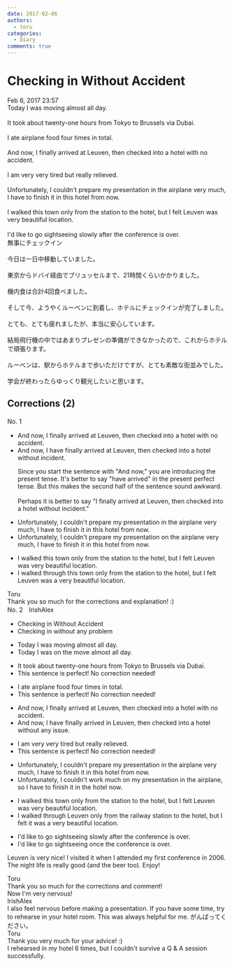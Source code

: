 ```yaml
---
date: 2017-02-06
authors:
  - toru
categories:
  - Diary
comments: true
---
```


# Checking in Without Accident
<div class="date">Feb 6, 2017 23:57</div>
<div id="post"><div id="body_show_ori">
Today I was moving almost all day.<br/><br/>It took about twenty-one hours from Tokyo to Brussels via Dubai.<br/><br/>I ate airplane food four times in total.<br/><br/>And now, I finally arrived at Leuven, then checked into a hotel with no accident.<br/><br/>I am very very tired but really relieved.<br/><br/>Unfortunately, I couldn't prepare my presentation in the airplane very much, I have to finish it in this hotel from now.<br/><br/>I walked this town only from the station to the hotel, but I felt Leuven was very beautiful location.<br/><br/>I'd like to go sightseeing slowly after the conference is over.
</div></div>

<!-- more -->

<div id="post_ja"><div id="body_show_mo">
無事にチェックイン<br/><br/>今日は一日中移動していました。<br/><br/>東京からドバイ経由でブリュッセルまで、21時間くらいかかりました。<br/><br/>機内食は合計4回食べました。<br/><br/>そして今、ようやくルーベンに到着し、ホテルにチェックインが完了しました。<br/><br/>とても、とても疲れましたが、本当に安心しています。<br/><br/>結局飛行機の中ではあまりプレゼンの準備ができなかったので、これからホテルで頑張ります。<br/><br/>ルーベンは、駅からホテルまで歩いただけですが、とても素敵な街並みでした。<br/><br/>学会が終わったらゆっくり観光したいと思います。
</div></div>

## Corrections (2)
<div id="block"><div class="first_name"> No. 1　<span class="just_name"></span></div><div id="block2">
<ul class="correction_field">
<li class="incorrect">And now, I finally arrived at Leuven, then checked into a hotel with no accident.</li>
<li class="corrected correct">
And now, I have finally arrived at Leuven, then checked into a hotel without incident.
<p class="correction_comment">Since you start the sentence with "And now," you are introducing the present tense. It's better to say "have arrived" in the present perfect tense. But this makes the second half of the sentence sound awkward.<br/><br/>Perhaps it is better to say "I finally arrived at Leuven, then checked into a hotel without incident."</p>
</li>
</ul>
<ul class="correction_field">
<li class="incorrect">Unfortunately, I couldn't prepare my presentation in the airplane very much, I have to finish it in this hotel from now.</li>
<li class="corrected correct">
Unfortunately, I couldn't prepare my presentation on the airplane very much, I have to finish it in this hotel from now.
</li>
</ul>
<ul class="correction_field">
<li class="incorrect">I walked this town only from the station to the hotel, but I felt Leuven was very beautiful location.</li>
<li class="corrected correct">
I walked through this town only from the station to the hotel, but I felt Leuven was a very beautiful location.
</li>
</ul>
</div><div class="name"><span class="just_name">Toru</span><br>
Thank you so much for the corrections and explanation! :)
</div>
</div>
<div id="block"><div class="first_name"> No. 2　<span class="just_name">IrishAlex</span></div><div id="block2">
<ul class="correction_field">
<li class="incorrect">Checking in Without Accident</li>
<li class="corrected correct">
Checking in <span class="f_blue">w</span>ithout <span class="f_blue">any problem</span>
</li>
</ul>
<ul class="correction_field">
<li class="incorrect">Today I was moving almost all day.</li>
<li class="corrected correct">
Today I was <span class="f_blue">on the </span>mov<span class="f_blue">e</span> almost all day.
</li>
</ul>
<ul class="correction_field">
<li class="incorrect">It took about twenty-one hours from Tokyo to Brussels via Dubai.</li>
<li class="corrected perfect">This sentence is perfect! No correction needed!</li>
</ul>
<ul class="correction_field">
<li class="incorrect">I ate airplane food four times in total.</li>
<li class="corrected perfect">This sentence is perfect! No correction needed!</li>
</ul>
<ul class="correction_field">
<li class="incorrect">And now, I finally arrived at Leuven, then checked into a hotel with no accident.</li>
<li class="corrected correct">
And now, I <span class="f_blue">have </span>finally arrived <span class="f_blue">in </span>Leuven, then checked into a hotel with<span class="f_blue">out any issue</span>.
</li>
</ul>
<ul class="correction_field">
<li class="incorrect">I am very very tired but really relieved.</li>
<li class="corrected perfect">This sentence is perfect! No correction needed!</li>
</ul>
<ul class="correction_field">
<li class="incorrect">Unfortunately, I couldn't prepare my presentation in the airplane very much, I have to finish it in this hotel from now.</li>
<li class="corrected correct">
Unfortunately, I couldn't <span class="f_blue">work much on </span>my presentation in the airplane, <span class="f_blue">so </span>I have to finish it in th<span class="f_blue">e</span> hotel now.
</li>
</ul>
<ul class="correction_field">
<li class="incorrect">I walked this town only from the station to the hotel, but I felt Leuven was very beautiful location.</li>
<li class="corrected correct">
I walked <span class="f_blue">through Leuven </span>only from the <span class="f_blue">railway </span>station to the hotel, but I felt <span class="f_blue">it </span>was <span class="f_blue">a </span>very beautiful location.
</li>
</ul>
<ul class="correction_field">
<li class="incorrect">I'd like to go sightseeing slowly after the conference is over.</li>
<li class="corrected correct">
I'd like to go sightseeing <span class="f_blue">once </span>the conference is over.
</li>
</ul>
<p class="comment_small">
 Leuven is very nice! I visited it when I attended my first conference in 2006. The night life is really good (and the beer too). Enjoy!
</p>

</div><div class="name"><span class="just_name">Toru</span><br>
Thank you so much for the corrections and comment!<br/>Now I'm very nervous!
</div>
<div class="name"><span class="just_name">IrishAlex</span><br>
I also feel nervous before making a presentation. If you have some time, try to rehearse in your hotel room. This was always helpful for me. がんばってください。
</div>
<div class="name"><span class="just_name">Toru</span><br>
Thank you very much for your advice! :)<br/>I rehearsed in my hotel 6 times, but I couldn't survive a Q &amp; A session successfully.
</div>
</div>
